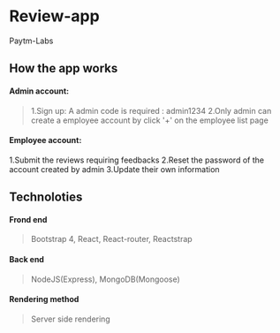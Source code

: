 # Review-app
Paytm-Labs
## How the app works
#### Admin account:
> 1.Sign up: A admin code is required : admin1234  2.Only admin can create a employee account by click '+' on the employee list page
#### Employee account:
1.Submit the reviews requiring feedbacks
2.Reset the password of the account created by admin
3.Update their own information
## Technoloties
#### Frond end
> Bootstrap 4, React, React-router, Reactstrap
#### Back end
> NodeJS(Express), MongoDB(Mongoose)
#### Rendering method
> Server side rendering
